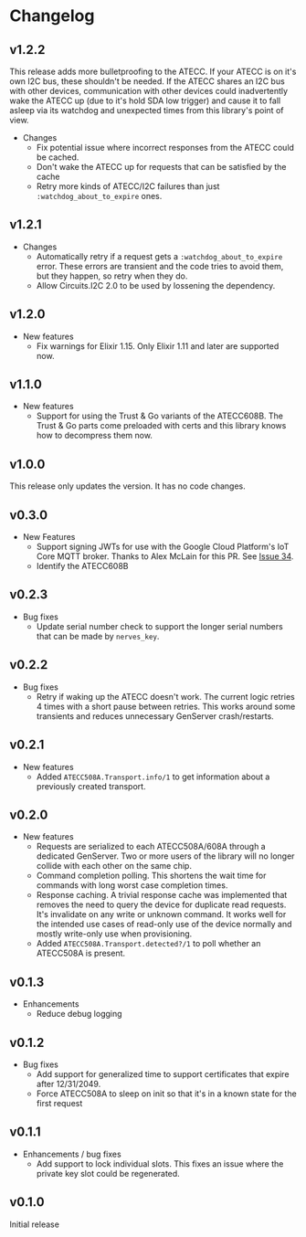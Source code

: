 # Changelog

## v1.2.2

This release adds more bulletproofing to the ATECC. If your ATECC is on it's own
I2C bus, these shouldn't be needed. If the ATECC shares an I2C bus with other
devices, communication with other devices could inadvertently wake the ATECC up
(due to it's hold SDA low trigger) and cause it to fall asleep via its watchdog
and unexpected times from this library's point of view.

* Changes
  * Fix potential issue where incorrect responses from the ATECC could be cached.
  * Don't wake the ATECC up for requests that can be satisfied by the cache
  * Retry more kinds of ATECC/I2C failures than just `:watchdog_about_to_expire` ones.

## v1.2.1

* Changes
  * Automatically retry if a request gets a `:watchdog_about_to_expire` error.
    These errors are transient and the code tries to avoid them, but they
    happen, so retry when they do.
  * Allow Circuits.I2C 2.0 to be used by lossening the dependency.

## v1.2.0

* New features
  * Fix warnings for Elixir 1.15. Only Elixir 1.11 and later are supported now.

## v1.1.0

* New features
  * Support for using the Trust & Go variants of the ATECC608B. The Trust & Go
    parts come preloaded with certs and this library knows how to decompress
    them now.

## v1.0.0

This release only updates the version. It has no code changes.

## v0.3.0

* New Features
  * Support signing JWTs for use with the Google Cloud
    Platform's IoT Core MQTT broker. Thanks to Alex McLain for this PR. See
    [Issue 34](https://github.com/nerves-hub/atecc508a/pull/34).
  * Identify the ATECC608B

## v0.2.3

* Bug fixes
  * Update serial number check to support the longer serial numbers that can be
    made by `nerves_key`.

## v0.2.2

* Bug fixes
  * Retry if waking up the ATECC doesn't work. The current logic retries 4 times
    with a short pause between retries. This works around some transients and
    reduces unnecessary GenServer crash/restarts.

## v0.2.1

* New features
  * Added `ATECC508A.Transport.info/1` to get information about a previously
    created transport.

## v0.2.0

* New features
  * Requests are serialized to each ATECC508A/608A through a dedicated
    GenServer. Two or more users of the library will no longer collide with each
    other on the same chip.
  * Command completion polling. This shortens the wait time for commands with
    long worst case completion times.
  * Response caching. A trivial response cache was implemented that removes the
    need to query the device for duplicate read requests. It's invalidate on any
    write or unknown command. It works well for the intended use cases of
    read-only use of the device normally and mostly write-only use when
    provisioning.
  * Added `ATECC508A.Transport.detected?/1` to poll whether an ATECC508A is
    present.

## v0.1.3

* Enhancements
  * Reduce debug logging

## v0.1.2

* Bug fixes
  * Add support for generalized time to support certificates that expire after
    12/31/2049.
  * Force ATECC508A to sleep on init so that it's in a known state for the first
    request

## v0.1.1

* Enhancements / bug fixes
  * Add support to lock individual slots. This fixes an issue where the private
    key slot could be regenerated.

## v0.1.0

Initial release
